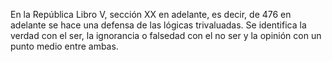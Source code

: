 En la República Libro V, sección XX en adelante, es decir, de 476 en adelante se hace una defensa de las lógicas trivaluadas. Se identifica la verdad con el ser, la ignorancia o falsedad con el no ser y la opinión con un punto medio entre ambas.